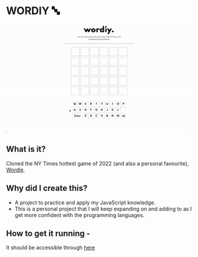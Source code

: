 # WORDIY 🔤
![Preview](wordiy.gif)

## What is it?

Cloned the NY Times hottest game of 2022 (and also a personal favourite), [Wordle](https://www.nytimes.com/games/wordle/index.html). 

## Why did I create this?
- A project to practice and apply my JavaScript knowledge. 
- This is a personal project that I will keep expanding on and adding to as I get more confident with the programming languages.

## How to get it running -

It should be accessible through [here](https://diy-a.github.io/wordiy/)
